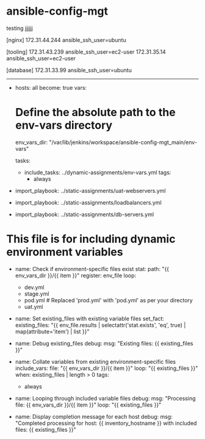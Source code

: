 # ansible-config-mgt
testing jjjjjj



[nginx]
172.31.44.244 ansible_ssh_user=ubuntu

[tooling]
172.31.43.239 ansible_ssh_user=ec2-user
172.31.35.14 ansible_ssh_user=ec2-user

[database]
172.31.33.99 ansible_ssh_user=ubuntu



---
- hosts: all
  become: true
  vars:
    # Define the absolute path to the env-vars directory
    env_vars_dir: "/var/lib/jenkins/workspace/ansible-config-mgt_main/env-vars"

  tasks:
    - include_tasks: ../dynamic-assignments/env-vars.yml
      tags:
        - always

- import_playbook: ../static-assignments/uat-webservers.yml

- import_playbook: ../static-assignments/loadbalancers.yml

- import_playbook: ../static-assignments/db-servers.yml
 




 # This file is for including dynamic environment variables

- name: Check if environment-specific files exist
  stat:
    path: "{{ env_vars_dir }}/{{ item }}"
  register: env_file
  loop:
    - dev.yml
    - stage.yml
    - pod.yml  # Replaced 'prod.yml' with 'pod.yml' as per your directory
    - uat.yml

- name: Set existing_files with existing variable files
  set_fact:
    existing_files: "{{ env_file.results | selectattr('stat.exists', 'eq', true) | map(attribute='item') | list }}"

- name: Debug existing_files
  debug:
    msg: "Existing files: {{ existing_files }}"

- name: Collate variables from existing environment-specific files
  include_vars:
    file: "{{ env_vars_dir }}/{{ item }}"
  loop: "{{ existing_files }}"
  when: existing_files | length > 0
  tags:
    - always

- name: Looping through included variable files
  debug:
    msg: "Processing file: {{ env_vars_dir }}/{{ item }}"
  loop: "{{ existing_files }}"

- name: Display completion message for each host
  debug:
    msg: "Completed processing for host: {{ inventory_hostname }} with included files: {{ existing_files }}"